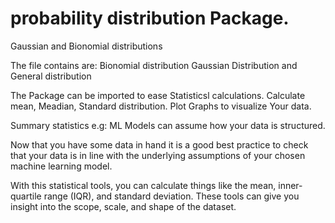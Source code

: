 # probability distribution Package.

Gaussian and Bionomial distributions

The file contains are:
Bionomial distribution
Gaussian Distribution
and General distribution

The Package can be imported to ease Statisticsl calculations.
Calculate mean, Meadian, Standard distribution.
Plot Graphs to visualize Your data.

Summary statistics
e.g:
ML Models can assume how your data is structured.

Now that you have some data in hand it is a good best practice to check that your data is in line with 
the underlying assumptions of your chosen machine learning model.

With this statistical tools, you can calculate things like the mean, inner-quartile range (IQR), and standard deviation. 
These tools can give you insight into the scope, scale, and shape of the dataset.
